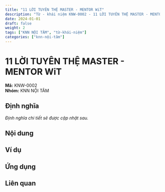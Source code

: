 ```yaml
---
title: "11 LỜI TUYÊN THỆ MASTER - MENTOR WiT"
description: "Từ - khái niệm KNW-0002 - 11 LỜI TUYÊN THỆ MASTER - MENTOR WiT"
date: 2024-01-01
draft: false
weight: 2
tags: ["KNN NỘI TÂM", "từ-khái-niệm"]
categories: ["knn-nội-tâm"]
---
```


# 11 LỜI TUYÊN THỆ MASTER - MENTOR WiT

**Mã:** KNW-0002  
**Nhóm:** KNN NỘI TÂM

## Định nghĩa

*Định nghĩa chi tiết sẽ được cập nhật sau.*

## Nội dung

<!-- Nội dung chi tiết sẽ được điền vào đây -->

## Ví dụ

<!-- Ví dụ minh họa -->

## Ứng dụng

<!-- Cách ứng dụng từ/khái niệm này trong thực tế -->

## Liên quan

<!-- Các từ/khái niệm liên quan khác -->
